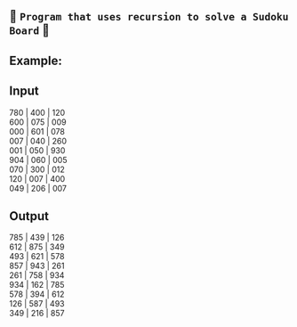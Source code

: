 ## &#x1F537; `Program that uses recursion to solve a Sudoku Board`  &#x1F537;
## Example:
## Input
780 | 400 | 120<br>
600 | 075 | 009<br>
000 | 601 | 078<br>
007 | 040 | 260<br>
001 | 050 | 930<br>
904 | 060 | 005<br>
070 | 300 | 012<br>
120 | 007 | 400<br>
049 | 206 | 007
## Output
785 | 439 | 126<br>
612 | 875 | 349<br>
493 | 621 | 578<br>
857 | 943 | 261<br>
261 | 758 | 934<br>
934 | 162 | 785<br>
578 | 394 | 612<br>
126 | 587 | 493<br>
349 | 216 | 857
